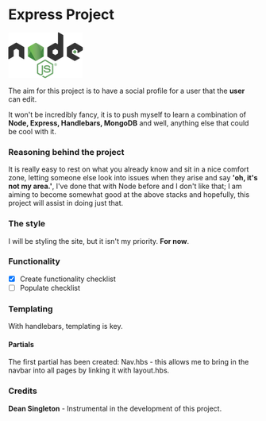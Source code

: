 # Express Project
![Dean wanted me to teach him Node, to do so, he had to teach me.](./img/nodejs.png "Logo Title Text 1")


The aim for this project is to have a social profile for a user that the **user** can edit. 

It won't be incredibly fancy, it is to push myself to learn a combination of **Node, Express, Handlebars, MongoDB** and well, anything else that could be cool with it. 

### Reasoning behind the project

It is really easy to rest on what you already know and sit in a nice comfort zone, letting someone else look into issues when they arise and say **'oh, it's not my area.'**, I've done that with Node before and I don't like that; I am aiming to become somewhat good at the above stacks and hopefully, this project will assist in doing just that. 

### The style

I will be styling the site, but it isn't my priority. **For now**.

### Functionality
- [x] Create functionality checklist
- [ ] Populate checklist

### Templating

With handlebars, templating is key. 

#### Partials

The first partial has been created: Nav.hbs - this allows me to bring in the navbar into all pages by linking it with layout.hbs.

### Credits

**Dean Singleton** - Instrumental in the development of this project. 
